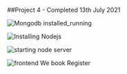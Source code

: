##Project 4 - Completed 13th July 2021

![Mongodb installed_running](https://user-images.githubusercontent.com/85507930/125463259-ffd77dec-9aad-4b61-bd28-dd2d41fbc213.PNG)

![Installing Nodejs](https://user-images.githubusercontent.com/85507930/125463315-166c9cd5-8823-4a39-b94d-30b0a8b27ee3.PNG)

![starting node server](https://user-images.githubusercontent.com/85507930/125463340-2ec4fe8d-648e-4fb3-a703-e320cd0edd2f.PNG)

![frontend We book Register](https://user-images.githubusercontent.com/85507930/125463356-4ab042d3-cfb8-40fb-b39e-24949abbfa05.PNG)

